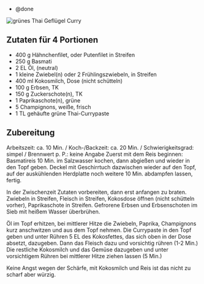 - @done

![grünes Thai Geflügel Curry](http://static.chefkoch-cdn.de/ck.de/rezepte/219/219765/543518-420x280-fix-gruenes-thai-gefluegel-curry.jpg)

## Zutaten für 4 Portionen
- 400 g     Hähnchenfilet, oder Putenfilet in Streifen
- 250 g     Basmati
- 2 EL     Öl, (neutral)
- 1 kleine     Zwiebel(n) oder 2 Frühlingszwiebeln, in Streifen
- 400 ml     Kokosmilch, Dose (nicht schütteln)
- 100 g     Erbsen, TK
- 150 g     Zuckerschote(n), TK
- 1      Paprikaschote(n), grüne
- 5      Champignons, weiße, frisch
- 1 TL gehäufte grüne Thai-Currypaste

## Zubereitung

Arbeitszeit: ca. 10 Min. / Koch-/Backzeit: ca. 20 Min. / Schwierigkeitsgrad: simpel / Brennwert p. P.: keine Angabe
Zuerst mit dem Reis beginnen:
Basmatireis 10 Min. im Salzwasser kochen, dann abgießen und wieder in den Topf geben. Deckel mit Geschirrtuch dazwischen wieder auf den Topf, auf der auskühlenden Herdplatte noch weitere 10 Min. abdampfen lassen, fertig.

In der Zwischenzeit Zutaten vorbereiten, dann erst anfangen zu braten.
Zwiebeln in Streifen, Fleisch in Streifen, Kokosdose öffnen (nicht schütteln vorher), Paprikaschote in Streifen.
Gefrorene Erbsen und Erbsenschoten im Sieb mit heißem Wasser überbrühen.

Öl im Topf erhitzen, bei mittlerer Hitze die Zwiebeln, Paprika, Champignons kurz anschwitzen und aus dem Topf nehmen. Die Currypaste in den Topf geben und unter Rühren 5 EL des Kokosfettes, das sich oben in der Dose absetzt, dazugeben. Dann das Fleisch dazu und vorsichtig rühren (1-2 Min.)
Die restliche Kokosmilch und das Gemüse dazugeben und unter vorsichtigem Rühren bei mittlerer Hitze ziehen lassen (5 Min.)

Keine Angst wegen der Schärfe, mit Kokosmilch und Reis ist das nicht zu scharf aber würzig.
